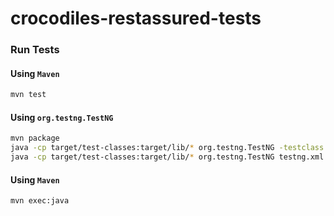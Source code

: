# crocodiles-restassured-tests

### Run Tests

#### Using `Maven`
```sh
mvn test
```

#### Using `org.testng.TestNG`
```sh
mvn package
java -cp target/test-classes:target/lib/* org.testng.TestNG -testclass api.test.restassured.ListPublicCrocodilesTests
java -cp target/test-classes:target/lib/* org.testng.TestNG testng.xml
```

#### Using `Maven`
```sh
mvn exec:java
```